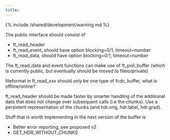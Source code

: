 ```yaml
---
title:
---
```


{% include /shared/development/warning.md %}

The public interface should consist of

- ft_read_header
- ft_read_event, should have option blocking=0/1, timeout=number
- ft_read_data, should have option blocking=0/1, timeout=number

The ft_read_data and event functions can make use of ft_poll_buffer (which is currently public, but eventually should be moved to fileio/private)

fileformat in ft_read_xxx should only be one type of fcdc_buffer, what is offline/online?

ft_read_header should be made faster by smarter handling of the additional data that does not change over subsequent calls (i.e the chunks). Use a persistent representation of the chunks (and hdr.orig, hdr.label, hdr.grad).

Stuff that is worth implementing in the next version of the buffer is

- Better error reporting, see proposed v2
- GET_HDR_WITHOUT_CHUNKS
